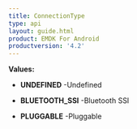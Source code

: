 ```yaml
---
title: ConnectionType
type: api
layout: guide.html
product: EMDK For Android
productversion: '4.2'
---
```





**Values:**

* **UNDEFINED** -Undefined

* **BLUETOOTH_SSI** -Bluetooth SSI

* **PLUGGABLE** -Pluggable

